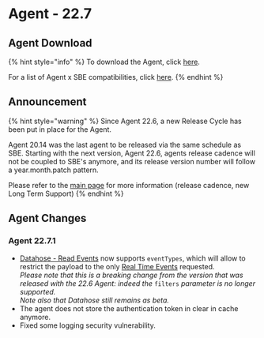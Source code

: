# Agent - 22.7

## Agent Download

{% hint style="info" %}
To download the Agent, click [here](https://storage.googleapis.com/sym-platform/developers/rest-api/agent-22.7.1.zip).

For a list of Agent x SBE compatibilities, click [here](../../../agent-guide/sbe-x-agent-compatibility-matrix.md).
{% endhint %}

## Announcement

{% hint style="warning" %}
Since Agent 22.6, a new Release Cycle has been put in place for the Agent.

Agent 20.14 was the last agent to be released via the same schedule as SBE. Starting with the next version, Agent 22.6, agents release cadence will not be coupled to SBE's anymore, and its release version number will follow a year.month.patch pattern.

Please refer to the [main page](../) for more information (release cadence, new Long Term Support)
{% endhint %}

## Agent Changes

### Agent 22.7.1

* [Datahose - Read Events](https://developers.symphony.com/restapi/reference/datahose-read-events) now supports `eventTypes`, which will allow to restrict the payload to the only [Real Time Events](../../../../bots/datafeed/real-time-events.md) requested.\
  _Please note that this is a breaking change from the version that was released with the 22.6 Agent: indeed the_ `filters` _parameter is no longer supported._\
  _Note also that Datahose still remains as beta._
* The agent does not store the authentication token in clear in cache anymore.
* Fixed some logging security vulnerability.
